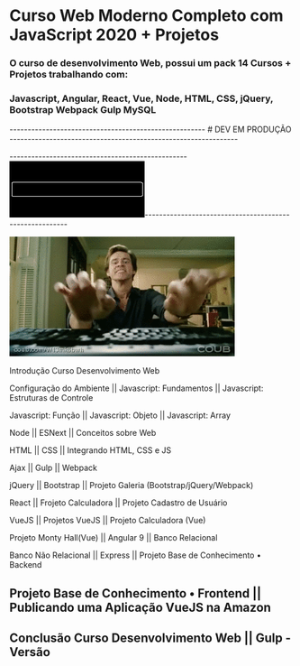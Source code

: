 # Curso Web Moderno Completo com JavaScript 2020 + Projetos
### O curso de desenvolvimento Web, possui um pack 14 Cursos + Projetos trabalhando com:
### Javascript, Angular, React, Vue, Node, HTML, CSS, jQuery, Bootstrap Webpack Gulp MySQL

                                  
                                  
------------------------------------------------------ # DEV EM PRODUÇÃO ---------------------------------------------------------------
                                          
 -------------------------------------------------![LOADING DEV](https://github.com/danielvieiralopes/Curso-JavaScript/blob/master/ladebalken-gif-1.gif)--------------------------------------------------------
 


![fullstack](https://github.com/danielvieiralopes/Curso-JavaScript/blob/master/jim-carrey-tecleando.gif)


Introdução Curso Desenvolvimento Web
 
Configuração do Ambiente   ||           Javascript: Fundamentos ||         Javascript: Estruturas de Controle

Javascript: Função         ||           Javascript: Objeto      ||         Javascript: Array

Node                       ||           ESNext                  ||         Conceitos sobre Web

HTML                       ||           CSS                     ||         Integrando HTML, CSS e JS

Ajax                       ||           Gulp                    ||         Webpack

jQuery                     ||           Bootstrap               ||         Projeto Galeria (Bootstrap/jQuery/Webpack)

React                      ||           Frojeto Calculadora     ||         Projeto Cadastro de Usuário
 
VueJS                      ||           Projetos VueJS          ||         Projeto Calculadora
(Vue)

Projeto Monty Hall(Vue)    ||           Angular 9               ||         Banco Relacional

Banco Não Relacional       ||           Express                 ||         Projeto Base de Conhecimento • Backend

Projeto Base de Conhecimento • Frontend  ||   Publicando uma Aplicação VueJS na Amazon
-
Conclusão Curso Desenvolvimento Web  ||   Gulp - Versão 
-









